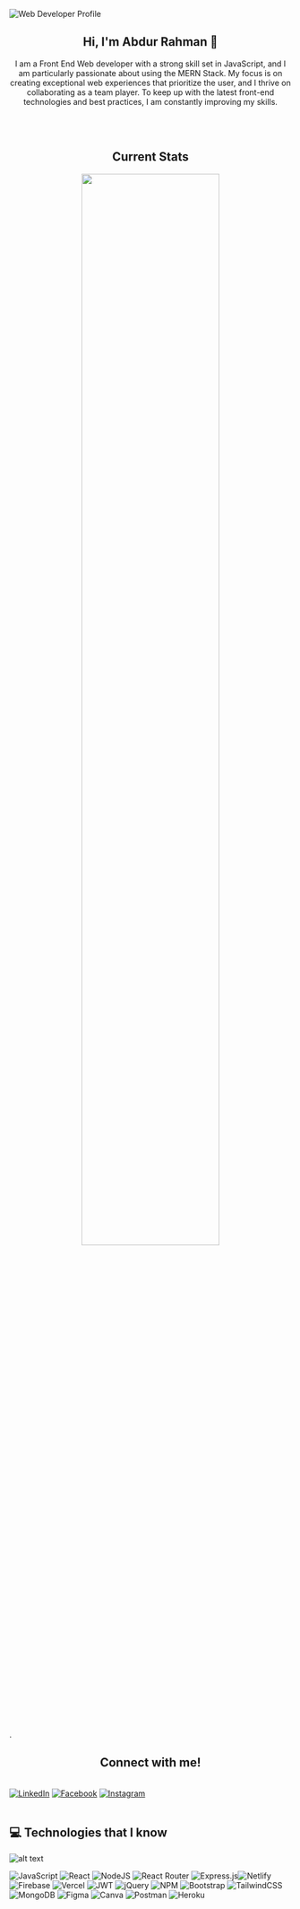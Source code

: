 ![Web Developer Profile](https://media.licdn.com/dms/image/D5616AQG_Xt9-LGW6tA/profile-displaybackgroundimage-shrink_350_1400/0/1706427236744?e=1712188800&v=beta&t=7eQuDpNH9hFOGv-8Tldr2vRlK_VCuqOVihbx04NMwqA)
<h2 align="center"> Hi, I'm Abdur Rahman 👋</h2>
<p  width="70%" align="center">I am a Front End Web developer with a strong skill set in JavaScript, and I am particularly passionate about using the MERN Stack. My focus is on creating exceptional web experiences that prioritize the user, and I thrive on collaborating as a team player. To keep up with the latest front-end technologies and best practices, I am constantly improving my skills. </p>
<br>
<br>

<h2 align="center">Current Stats</h2>
<p align="center">
  <img align="center" width="70%" src="https://github-readme-streak-stats.herokuapp.com?user=AbdurRahman-34&theme=react&hide_border=true&background=222152&stroke=0D1117&fire=FF1CF7&sideLabels=00F0FF&currStreakNum=FF1CF7&ring=FF1CF7&currStreakLabel=FF1CF7&sideNums=00F0FF" />
</p>
<br>


.<h2 align="center">Connect with me!</h2>
<br/>
<a href="https://www.linkedin.com/in/programmerabdurrahman/" target="_blank">![LinkedIn](https://img.shields.io/badge/linkedin-%230077B5.svg?style=for-the-badge&logo=linkedin&logoColor=white)<a/>
<a href="https://www.facebook.com/get.abdurahman" target="_blank">![Facebook](https://img.shields.io/badge/Facebook-%231877F2.svg?style=for-the-badge&logo=Facebook&logoColor=white)<a/>
<a href="#" target="_blank">![Instagram](https://img.shields.io/badge/Instagram-%23E4405F.svg?style=for-the-badge&logo=Instagram&logoColor=white)<a/>
<br>
<br>




## 💻 Technologies that I know
![alt text](https://i.ibb.co/vVq6TWP/HTML.jpg)


![JavaScript](https://img.shields.io/badge/javascript-%23323330.svg?style=flat-square&logo=javascript&logoColor=%23F7DF1E) ![React](https://img.shields.io/badge/react-%2320232a.svg?style=flat-square&logo=react&logoColor=%2361DAFB) ![NodeJS](https://img.shields.io/badge/node.js-6DA55F?style=flat-square&logo=node.js&logoColor=white)  ![React Router](https://img.shields.io/badge/React_Router-CA4245?style=flat-square&logo=react-router&logoColor=white)  ![Express.js](https://img.shields.io/badge/express.js-%23404d59.svg?style=flat-square&logo=express&logoColor=%2361DAFB)![Netlify](https://img.shields.io/badge/netlify-%23000000.svg?style=flat-square&logo=netlify&logoColor=#00C7B7) ![Firebase](https://img.shields.io/badge/firebase-%23039BE5.svg?style=flat-square&logo=firebase)  ![Vercel](https://img.shields.io/badge/vercel-%23000000.svg?style=flat-square&logo=vercel&logoColor=white) ![JWT](https://img.shields.io/badge/JWT-black?style=flat-square&logo=JSON%20web%20tokens) ![jQuery](https://img.shields.io/badge/jquery-%230769AD.svg?style=flat-square&logo=jquery&logoColor=white)   ![NPM](https://img.shields.io/badge/NPM-%23000000.svg?style=flat-square&logo=npm&logoColor=white) ![Bootstrap](https://img.shields.io/badge/bootstrap-%23563D7C.svg?style=flat-square&logo=bootstrap&logoColor=white)  ![TailwindCSS](https://img.shields.io/badge/tailwindcss-%2338B2AC.svg?style=flat-square&logo=tailwind-css&logoColor=white) ![MongoDB](https://img.shields.io/badge/MongoDB-%234ea94b.svg?style=flat-square&logo=mongodb&logoColor=white) ![Figma](https://img.shields.io/badge/figma-%23F24E1E.svg?style=flat-square&logo=figma&logoColor=white) ![Canva](https://img.shields.io/badge/Canva-%2300C4CC.svg?style=flat-square&logo=Canva&logoColor=white) ![Postman](https://img.shields.io/badge/Postman-FF6C37?style=flat-square&logo=postman&logoColor=white)  ![Heroku](https://img.shields.io/badge/heroku-%23430098.svg?style=flat-square&logo=heroku&logoColor=white) 
